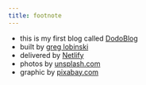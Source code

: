 ```yaml
---
title: footnote
---
```


* this is my first blog called  [DodoBlog](https://wonderful-beaver-1d5901.netlify.com/)
* built by [greg lobinski](https://www.greglobinski.com)
* delivered by [Netlify](https://www.netlify.com/)
* photos by [unsplash.com](https://unsplash.com)
* graphic by [pixabay.com](https://pixabay.com)
